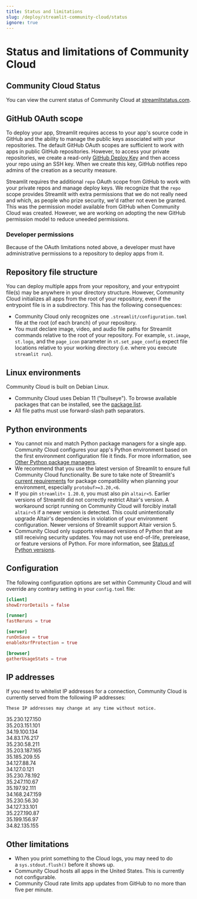 ```yaml
---
title: Status and limitations
slug: /deploy/streamlit-community-cloud/status
ignore: true
---
```


# Status and limitations of Community Cloud

## Community Cloud Status

You can view the current status of Community Cloud at [streamlitstatus.com](https://www.streamlitstatus.com/).

## GitHub OAuth scope

To deploy your app, Streamlit requires access to your app's source code in GitHub and the ability to manage the public keys associated with your repositories. The default GitHub OAuth scopes are sufficient to work with apps in public GitHub repositories. However, to access your private repositories, we create a read-only [GitHub Deploy Key](https://docs.github.com/en/free-pro-team@latest/developers/overview/managing-deploy-keys#deploy-keys) and then access your repo using an SSH key. When we create this key, GitHub notifies repo admins of the creation as a security measure.

Streamlit requires the additional `repo` OAuth scope from GitHub to work with your private repos and manage deploy keys. We recognize that the `repo` scope provides Streamlit with extra permissions that we do not really need and which, as people who prize security, we'd rather not even be granted. This was the permission model available from GitHub when Community Cloud was created. However, we are working on adopting the new GitHub permission model to reduce uneeded permissions.

### Developer permissions

Because of the OAuth limitations noted above, a developer must have administrative permissions to a repository to deploy apps from it.

## Repository file structure

You can deploy multiple apps from your repository, and your entrypoint file(s) may be anywhere in your directory structure. However, Community Cloud initializes all apps from the root of your repository, even if the entrypoint file is in a subdirectory. This has the following consequences:

- Community Cloud only recognizes one `.streamlit/configuration.toml` file at the root (of each branch) of your repository.
- You must declare image, video, and audio file paths for Streamlit commands relative to the root of your repository. For example, `st.image`, `st.logo`, and the `page_icon` parameter in `st.set_page_config` expect file locations relative to your working directory (i.e. where you execute `streamlit run`).

## Linux environments

Community Cloud is built on Debian Linux.

- Community Cloud uses Debian 11 ("bullseye"). To browse available packages that can be installed, see the [package list](https://packages.debian.org/bullseye/).
- All file paths must use forward-slash path separators.

## Python environments

- You cannot mix and match Python package managers for a single app. Community Cloud configures your app's Python environment based on the first environment configuration file it finds. For more information, see [Other Python package managers](/deploy/streamlit-community-cloud/deploy-your-app/app-dependencies#other-python-package-managers).
- We recommend that you use the latest version of Streamlit to ensure full Community Cloud functionality. Be sure to take note of Streamlit's [current requirements](https://github.com/streamlit/streamlit/blob/develop/lib/setup.py) for package compatibility when planning your environment, especially `protobuf>=3.20,<6`.
- If you pin `streamlit< 1.20.0`, you must also pin `altair<5`. Earlier versions of Streamlit did not correctly restrict Altair's version. A workaround script running on Community Cloud will forcibly install `altair<5` if a newer version is detected. This could unintentionally upgrade Altair's dependencies in violation of your environment configuration. Newer versions of Streamlit support Altair version 5.
- Community Cloud only supports released versions of Python that are still receiving security updates. You may not use end-of-life, prerelease, or feature versions of Python. For more information, see [Status of Python versions](https://devguide.python.org/versions/).

## Configuration

The following configuration options are set within Community Cloud and will override any contrary setting in your `config.toml` file:

```toml
[client]
showErrorDetails = false

[runner]
fastReruns = true

[server]
runOnSave = true
enableXsrfProtection = true

[browser]
gatherUsageStats = true
```

## IP addresses

If you need to whitelist IP addresses for a connection, Community Cloud is currently served from the following IP addresses:

<Warning>

    These IP addresses may change at any time without notice.

</Warning>

<Flex wrap >
    <div style={{ width: "150px" }}>35.230.127.150</div>
    <div style={{ width: "150px" }}>35.203.151.101</div>
    <div style={{ width: "150px" }}>34.19.100.134</div>
    <div style={{ width: "150px" }}>34.83.176.217</div>
    <div style={{ width: "150px" }}>35.230.58.211</div>
    <div style={{ width: "150px" }}>35.203.187.165</div>
    <div style={{ width: "150px" }}>35.185.209.55</div>
    <div style={{ width: "150px" }}>34.127.88.74</div>
    <div style={{ width: "150px" }}>34.127.0.121</div>
    <div style={{ width: "150px" }}>35.230.78.192</div>
    <div style={{ width: "150px" }}>35.247.110.67</div>
    <div style={{ width: "150px" }}>35.197.92.111</div>
    <div style={{ width: "150px" }}>34.168.247.159</div>
    <div style={{ width: "150px" }}>35.230.56.30</div>
    <div style={{ width: "150px" }}>34.127.33.101</div>
    <div style={{ width: "150px" }}>35.227.190.87</div>
    <div style={{ width: "150px" }}>35.199.156.97</div>
    <div style={{ width: "150px" }}>34.82.135.155</div>
</Flex>

## Other limitations

- When you print something to the Cloud logs, you may need to do a `sys.stdout.flush()` before it shows up.
- Community Cloud hosts all apps in the United States. This is currently not configurable.
- Community Cloud rate limits app updates from GitHub to no more than five per minute.
